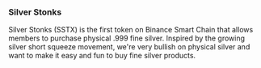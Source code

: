 ### Silver Stonks

Silver Stonks (SSTX) is the first token on Binance Smart Chain that allows members to purchase physical .999 fine silver. Inspired by the growing silver short squeeze movement, we're very bullish on physical silver and want to make it easy and fun to buy fine silver products.
